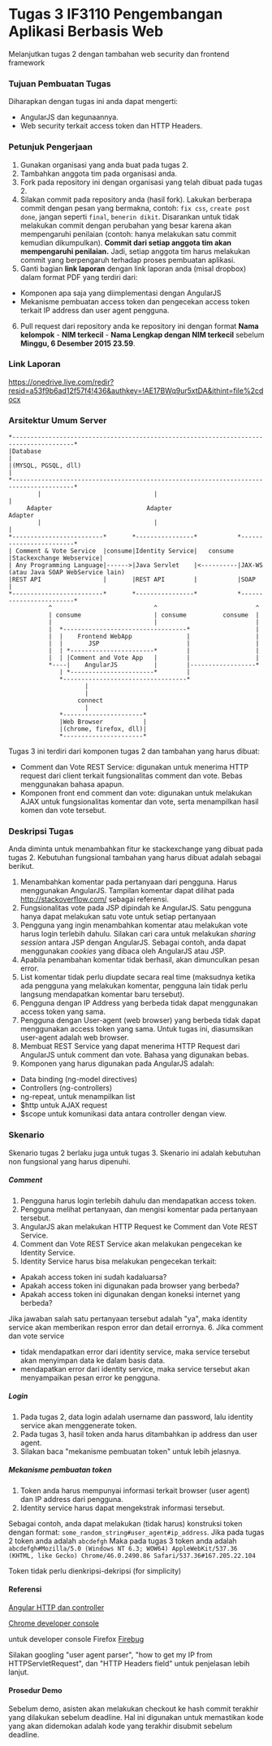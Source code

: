 # Tugas 3 IF3110 Pengembangan Aplikasi Berbasis Web

Melanjutkan tugas 2 dengan tambahan web security dan frontend framework

### Tujuan Pembuatan Tugas

Diharapkan dengan tugas ini anda dapat mengerti:
* AngularJS dan kegunaannya.
* Web security terkait access token dan HTTP Headers.

### Petunjuk Pengerjaan

1. Gunakan organisasi yang anda buat pada tugas 2.
2. Tambahkan anggota tim pada organisasi anda.
3. Fork pada repository ini dengan organisasi yang telah dibuat pada tugas 2.
4. Silakan commit pada repository anda (hasil fork). Lakukan berberapa commit dengan pesan yang bermakna, contoh: `fix css`, `create post done`, jangan seperti `final`, `benerin dikit`. Disarankan untuk tidak melakukan commit dengan perubahan yang besar karena akan mempengaruhi penilaian (contoh: hanya melakukan satu commit kemudian dikumpulkan). **Commit dari setiap anggota tim akan mempengaruhi penilaian.** Jadi, setiap anggota tim harus melakukan commit yang berpengaruh terhadap proses pembuatan aplikasi.
5. Ganti bagian **link laporan** dengan link laporan anda (misal dropbox) dalam format PDF yang terdiri dari:
  - Komponen apa saja yang diimplementasi dengan AngularJS
  - Mekanisme pembuatan access token dan pengecekan access token terkait IP address dan user agent pengguna.
6. Pull request dari repository anda ke repository ini dengan format **Nama kelompok** - **NIM terkecil** - **Nama Lengkap dengan NIM terkecil** sebelum **Minggu, 6 Desember 2015 23.59**.

### Link Laporan

https://onedrive.live.com/redir?resid=a53f9b6ad12f57f4!436&authkey=!AE17BWq9ur5xtDA&ithint=file%2cdocx

### Arsitektur Umum Server

```
*---------------------------------------------------------------------------------------*
|Database                                                                               |
|(MYSQL, PGSQL, dll)                                                                    |
*---------------------------------------------------------------------------------------*
        |                               |                                   |
     Adapter                          Adapter                             Adapter
        |                               |                                   |
*-------------------------*       *----------------*           *------------------------*                   
| Comment & Vote Service  |consume|Identity Service|   consume |Stackexchange Webservice|                   
| Any Programming Language|------>|Java Servlet    |<----------|JAX-WS (atau Java SOAP WebService lain)     
|REST API                 |       |REST API        |           |SOAP                    |                   
*-------------------------*       *----------------*           *------------------------*                   
           ^                            ^                           ^          
           | consume                    | consume          consume  | 
           |                            |                           |
           |  *----------------------------------*                  |
           |  |    Frontend WebApp               |                  |
           |  |       JSP                        |                  |
           |  | *-----------------------*        |                  |
           |  | |Comment and Vote App   |        |                  |
           *----|    AngularJS          |        |------------------*
              | *-----------------------*        |
              *----------------------------------*
                     |
                     |
                   connect
                     |
              *----------------------* 
              |Web Browser           |
              |(chrome, firefox, dll)|
              *----------------------*
```

Tugas 3 ini terdiri dari komponen tugas 2 dan tambahan yang harus dibuat:
* Comment dan Vote REST Service: digunakan untuk menerima HTTP request dari client terkait fungsionalitas comment dan vote. Bebas menggunakan bahasa apapun.
* Komponen front end comment dan vote: digunakan untuk melakukan AJAX untuk fungsionalitas komentar dan vote, serta menampilkan hasil komen dan vote tersebut.

### Deskripsi Tugas

Anda diminta untuk menambahkan fitur ke stackexchange yang dibuat pada tugas 2. Kebutuhan fungsional tambahan yang harus dibuat adalah sebagai berikut.

1. Menambahkan komentar pada pertanyaan dari pengguna. Harus menggunakan AngularJS. Tampilan komentar dapat dilihat pada http://stackoverflow.com/ sebagai referensi.
2. Fungsionalitas vote pada JSP dipindah ke AngularJS. Satu pengguna hanya dapat melakukan satu vote untuk setiap pertanyaan
3. Pengguna yang ingin menambahkan komentar atau melakukan vote harus login terlebih dahulu. Silakan cari cara untuk melakukan *sharing session* antara JSP dengan AngularJS. Sebagai contoh, anda dapat menggunakan *cookies* yang dibaca oleh AngularJS atau JSP.
4. Apabila penambahan komentar tidak berhasil, akan dimunculkan pesan error.
5. List komentar tidak perlu diupdate secara real time (maksudnya ketika ada pengguna yang melakukan komentar, pengguna lain tidak perlu langsung mendapatkan komentar baru tersebut).
6. Pengguna dengan IP Address yang berbeda tidak dapat menggunakan access token yang sama.
7. Pengguna dengan User-agent (web browser) yang berbeda tidak dapat menggunakan access token yang sama. Untuk tugas ini, diasumsikan user-agent adalah web browser.
8. Membuat REST Service yang dapat menerima HTTP Request dari AngularJS untuk comment dan vote. Bahasa yang digunakan bebas.
9. Komponen yang harus digunakan pada AngularJS adalah:
  - Data binding (ng-model directives)
  - Controllers (ng-controllers)
  - ng-repeat, untuk menampilkan list
  - $http untuk AJAX request
  - $scope untuk komunikasi data antara controller dengan view.

### Skenario 

Skenario tugas 2 berlaku juga untuk tugas 3. Skenario ini adalah kebutuhan non fungsional yang harus dipenuhi.

##### Comment

1. Pengguna harus login terlebih dahulu dan mendapatkan access token.
2. Pengguna melihat pertanyaan, dan mengisi komentar pada pertanyaan tersebut.
3. AngularJS akan melakukan HTTP Request ke Comment dan Vote REST Service.
4. Comment dan Vote REST Service akan melakukan pengecekan ke Identity Service.
5. Identity Service harus bisa melakukan pengecekan terkait:
  - Apakah access token ini sudah kadaluarsa?
  - Apakah access token ini digunakan pada browser yang berbeda?
  - Apakah access token ini digunakan dengan koneksi internet yang berbeda?
  
  Jika jawaban salah satu pertanyaan tersebut adalah "ya", maka identity service akan memberikan respon error dan detail errornya.
6. Jika comment dan vote service
  - tidak mendapatkan error dari identity service, maka service tersebut akan menyimpan data ke dalam basis data.
  - mendapatkan error dari identity service, maka service tersebut akan menyampaikan pesan error ke pengguna.


##### Login

1. Pada tugas 2, data login adalah username dan password, lalu identity service akan menggenerate token.
2. Pada tugas 3, hasil token anda harus ditambahkan ip address dan user agent.
3. Silakan baca "mekanisme pembuatan token" untuk lebih jelasnya.


##### Mekanisme pembuatan token

1. Token anda harus mempunyai informasi terkait browser (user agent) dan IP address dari pengguna.
2. Identity service harus dapat mengekstrak informasi tersebut.

Sebagai contoh, anda dapat melakukan (tidak harus) konstruksi token dengan format:
`some_random_string#user_agent#ip_address`.
Jika pada tugas 2 token anda adalah
`abcdefgh`
Maka pada tugas 3 token anda adalah
`abcdefgh#Mozilla/5.0 (Windows NT 6.3; WOW64) AppleWebKit/537.36 (KHTML, like Gecko) Chrome/46.0.2490.86 Safari/537.36#167.205.22.104`

Token tidak perlu dienkripsi-dekripsi (for simplicity)


#### Referensi

[Angular HTTP dan controller](http://www.w3schools.com/angular/angular_http.asp)

[Chrome developer console](https://developer.chrome.com/devtools/docs/console)

untuk developer console Firefox
[Firebug](http://getfirebug.com/)

Silakan googling "user agent parser", "how to get my IP from HTTPServletRequest", dan "HTTP Headers field" untuk penjelasan lebih lanjut.


#### Prosedur Demo
 
Sebelum demo, asisten akan melakukan checkout ke hash commit terakhir yang dilakukan sebelum deadline. Hal ini digunakan untuk memastikan kode yang akan didemokan adalah kode yang terakhir disubmit sebelum deadline.

